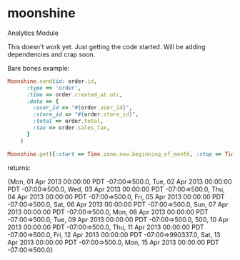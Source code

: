 moonshine
=========

Analytics Module

This doesn't work yet.  Just getting the code started.  Will be adding dependencies and crap soon.


Bare bones example:
```ruby
Moonshine.send(id: order.id,
      :type => 'order',
      :time => order.created_at.utc,
      :data => {
        :user_id => "#{order.user_id}", 
        :store_id => "#{order.store_id}", 
        :total => order.total,
        :tax => order.sales_tax,
      }
    )
```

```ruby
Moonshine.get({:start => Time.zone.now.beginning_of_month, :stop => Time.zone.now - 2.weeks :metric => 'sum', :type => 'order', :key => 'total'})
```

returns:

{Mon, 01 Apr 2013 00:00:00 PDT -07:00=>500.0, Tue, 02 Apr 2013 00:00:00 PDT -07:00=>500.0, Wed, 03 Apr 2013 00:00:00 PDT -07:00=>500.0, Thu, 04 Apr 2013 00:00:00 PDT -07:00=>500.0, Fri, 05 Apr 2013 00:00:00 PDT -07:00=>500.0, Sat, 06 Apr 2013 00:00:00 PDT -07:00=>500.0, Sun, 07 Apr 2013 00:00:00 PDT -07:00=>500.0, Mon, 08 Apr 2013 00:00:00 PDT -07:00=>500.0, Tue, 09 Apr 2013 00:00:00 PDT -07:00=>500.0, 500, 10 Apr 2013 00:00:00 PDT -07:00=>500.0, Thu, 11 Apr 2013 00:00:00 PDT -07:00=>500.0, Fri, 12 Apr 2013 00:00:00 PDT -07:00=>990337.0, Sat, 13 Apr 2013 00:00:00 PDT -07:00=>500.0, Mon, 15 Apr 2013 00:00:00 PDT -07:00=>500.0}
